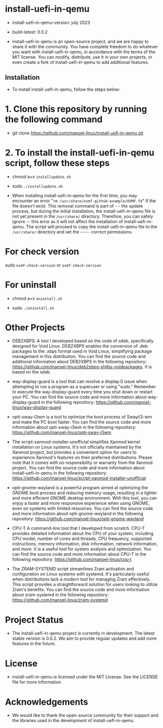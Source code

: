 # install-uefi-in-qemu

- install-uefi-in-qemu-version: july 2023

- build-latest: 0.0.2

- install-uefi-in-qemu is an open-source project, and we are happy to share it with the community. You have complete freedom to do whatever you want with install-uefi-in-qemu, in accordance with the terms of the MIT license. You can modify, distribute, use it in your own projects, or even create a fork of install-uefi-in-qemu to add additional features.

## Installation

- To install install-uefi-in-qemu, follow the steps below:

# 1. Clone this repository by running the following command

- git clone https://github.com/manoel-linux/install-uefi-in-qemu.git

# 2. To install the install-uefi-in-qemu script, follow these steps

- chmod a+x `installupdate.sh`

- sudo `./installupdate.sh`

- When installing install-uefi-in-qemu for the first time, you may encounter an error "`rm /usr/share/ovmf-github-example/OVMF.fd`" if the file doesn't exist. This removal command is part of - - the update process, but during the initial installation, the install-uefi-in-qemu file is not yet present in the `/usr/share/` directory. Therefore, you can safely ignore -- this error as it will not affect the installation of install-uefi-in-qemu. The script will proceed to copy the install-uefi-in-qemu file to the `/usr/share/` directory and set the ----- correct permissions.

# For check version

sudo `ovmf-check-version` or `ovmf-check-version`

# For uninstall

- chmod a+x `uninstall.sh`

- sudo `./uninstall.sh`

# Other Projects

- DEB2XBPS: A tool I developed based on the code of xdeb, specifically designed for Void Linux. DEB2XBPS enables the conversion of .deb packages to the .xbps   format used in Void Linux, simplifying package management in this distribution. You can find the source code and additional information about DEB2XBPS in the  following repository: https://github.com/manoel-linux/deb2xbps-shlibs-voidpackages. It is based on the xdeb.

- way-display-guard is a tool that can resolve a display:0 issue when attempting to run a program as a superuser or using "sudo." Remember to execute the way-display-guard every time you shut down or restart your PC. You can find the source code and more information about way-display-guard in the following repository: https://github.com/manoel-linux/way-display-guard

- opti-sway-i3wm is a tool to optimize the boot process of Sway/i3-wm and make the PC boot faster. You can find the source code and more information about opti-sway-i3wm in the following repository: https://github.com/manoel-linux/opti-sway-i3wm

- The script-xanmod-installer-unofficial simplifies Xanmod kernel installation on Linux systems. It's not officially maintained by the Xanmod project, but provides a convenient option for users to experience Xanmod's features on their preferred distributions. Please note that it comes with no responsibility or warranty from the Xanmod project. You can find the source code and more information about install-uefi-in-qemu in the following repository: https://github.com/manoel-linux/script-xanmod-installer-unofficial

- opti-gnome-wayland is a powerful program aimed at optimizing the GNOME boot process and reducing memory usage, resulting in a lighter and more efficient GNOME  desktop environment. With this tool, you can enjoy a faster and more responsive experience when using GNOME, even on systems with limited resources. You can find the source code and more information about opti-gnome-wayland in the following repository: https://github.com/manoel-linux/opti-gnome-wayland

- CPU-T A command-line tool that I developed from scratch. CPU-T provides detailed information about the CPU of your system, including CPU model, number of cores and threads, CPU frequency, supported instructions, memory information, disk information, network information, and more. It is a useful tool for system analysis and optimization. You can find the source code and more information about CPU-T in the following repository: https://github.com/manoel-linux/cpu-t

- The ZRAM-SYSTEMD script streamlines Zram activation and configuration on Linux systems with systemd. It's particularly useful when distributions lack a modern tool for managing Zram effectively. This script provides a straightforward solution for users looking to utilize Zram's benefits. You can find the source code and more information about zram-systemd in the following repository: https://github.com/manoel-linux/zram-systemd

# Project Status

- The install-uefi-in-qemu project is currently in development. The latest stable version is 0.0.2. We aim to provide regular updates and add more features in the future.

# License

- install-uefi-in-qemu is licensed under the MIT License. See the LICENSE file for more information.

# Acknowledgements

- We would like to thank the open-source community for their support and the libraries used in the development of install-uefi-in-qemu.
